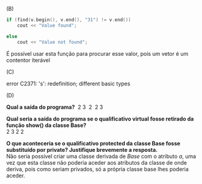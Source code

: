 (B)

```cpp
if (find(v.begin(), v.end(), "31") != v.end())
	cout << "Value found";

else
	cout << "Value not found";

```

É possível usar esta função para procurar esse valor, pois um vetor é um contentor iterável

(C)

error C2371:  's': redefinition; different basic types

(D)

**Qual a saída do programa?**
    ​        2 3
    ​        2
    ​        2 3 

**Qual seria a saída do programa se o qualificativo virtual fosse retirado da função  show() da classe Base?** <br>
            2 3
            2 
            2

​**O que aconteceria se o qualificativo protected da classe Base fosse substituído por private? Justifique brevemente a resposta.** <br>
    ​Não seria possível criar uma classe derivada de *Base* com o atributo *a*, uma vez que esta classe não poderia aceder aos atributos da classe de onde deriva, pois como seriam privados, só a própria classe base lhes poderia aceder.
